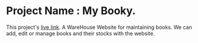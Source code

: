 # Project Name : My Booky.

This project's [live link](https://my-booky.netlify.app/). 
A WareHouse Website for maintaining books. We can add, edit or manage books and their stocks with the website.


